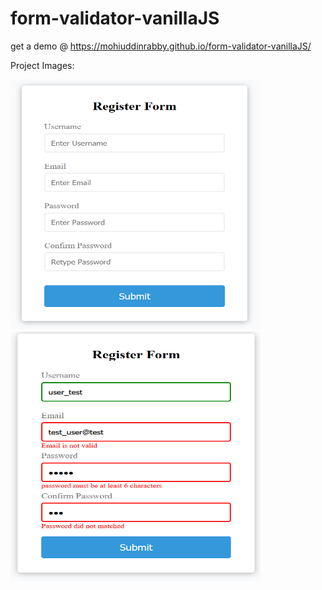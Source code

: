 # form-validator-vanillaJS
get a demo @ https://mohiuddinrabby.github.io/form-validator-vanillaJS/

Project Images:

<img src="demoImg/form-valid-1.PNG" width="400" height="400">
 
<img src="demoImg/form-valid-2.PNG" width="400" height="400">
 
